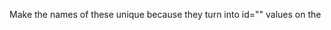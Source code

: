 Make the names of these unique because they 
turn into id="" values on the <template> tags
and when a browser is polyfilled, it folds the
templates into the base document.  So they need
to be unique across the whole document.

